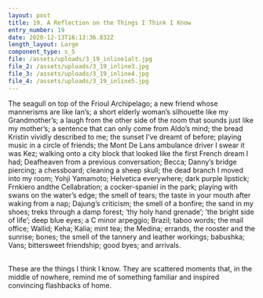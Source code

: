 ```yaml
---
layout: post
title: 19. A Reflection on the Things I Think I Know
entry_number: 19
date: 2020-12-13T16:13:36.832Z
length_layout: Large
component_type: s_5
file: /assets/uploads/3_19_inline1alt.jpg
file_2: /assets/uploads/3_19_inline3.jpg
file_3: /assets/uploads/3_19_inline4.jpg
file_4: /assets/uploads/3_19_inline5.jpg
---
```

The seagull on top of the Frioul Archipelago; a new friend whose mannerisms are like Ian’s; a short elderly woman’s silhouette like my Grandmother’s; a laugh from the other side of the room that sounds just like my mother’s; a sentence that can only come from Aldo’s mind; the bread Kristin vividly described to me; the sunset I’ve dreamt of before; playing music in a circle of friends; the Mont De Lans ambulance driver I swear it was Kez; walking onto a city block that looked like the first French dream I had; Deafheaven from a previous conversation; Becca; Danny’s bridge piercing; a chessboard; cleaning a sheep skull; the dead branch I moved into my room; Yohji Yamamoto; Helvetica everywhere; dark purple lipstick; Frnkiero andthe Cellabration; a cocker-spaniel in the park; playing with swans on the water’s edge; the smell of tears; the taste in your mouth after waking from a nap; Dajung’s criticism; the smell of a bonfire; the sand in my shoes; treks through a damp forest; ‘thy holy hand grenade’; ’the bright side of life’; deep blue eyes; a C minor arpeggio; Brazil; taboo words; the mail office; Wallid; Keha; Kalia; mint tea; the Medina; errands, the rooster and the sunrise; bones; the smell of the tannery and leather workings; babushka; Vans; bittersweet friendship; good byes; and arrivals. 

\
These are the things I think I know. They are scattered moments that, in the middle of nowhere, remind me of something familiar and inspired convincing flashbacks of home. 
